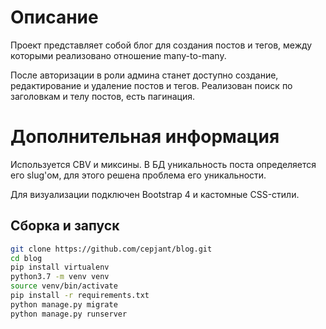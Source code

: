 # Описание

Проект представляет собой блог для создания постов и тегов, между которыми реализовано отношение many-to-many.

После авторизации в роли админа станет доступно создание, редактирование и удаление постов и тегов. 
Реализован поиск по заголовкам и телу постов, есть пагинация. 

# Дополнительная информация

Используется CBV и миксины. 
В БД уникальность поста определяется его slug'ом, для этого решена проблема его уникальности. 

Для визуализации подключен Bootstrap 4 и кастомные CSS-стили. 


## Сборка и запуск

```bash
git clone https://github.com/cepjant/blog.git
cd blog
pip install virtualenv
python3.7 -m venv venv
source venv/bin/activate
pip install -r requirements.txt
python manage.py migrate
python manage.py runserver
```
